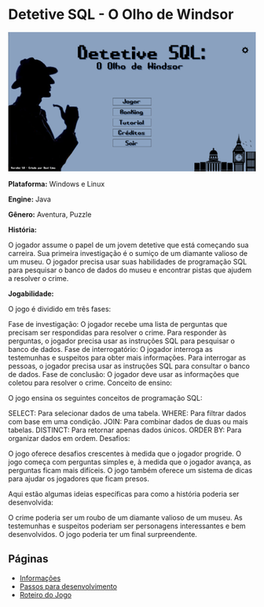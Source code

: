 # Detetive SQL - O Olho de Windsor

<img alt="user-page" src="/menu/menu-game.png">

**Plataforma:** Windows e Linux

**Engine:** Java

**Gênero:** Aventura, Puzzle

**História:**

O jogador assume o papel de um jovem detetive que está começando sua carreira. Sua primeira investigação é o sumiço de um diamante valioso de um museu. O jogador precisa usar suas habilidades de programação SQL para pesquisar o banco de dados do museu e encontrar pistas que ajudem a resolver o crime.

**Jogabilidade:**

O jogo é dividido em três fases:

Fase de investigação: O jogador recebe uma lista de perguntas que precisam ser respondidas para resolver o crime. Para responder às perguntas, o jogador precisa usar as instruções SQL para pesquisar o banco de dados.
Fase de interrogatório: O jogador interroga as testemunhas e suspeitos para obter mais informações. Para interrogar as pessoas, o jogador precisa usar as instruções SQL para consultar o banco de dados.
Fase de conclusão: O jogador deve usar as informações que coletou para resolver o crime.
Conceito de ensino:

O jogo ensina os seguintes conceitos de programação SQL:

SELECT: Para selecionar dados de uma tabela.
WHERE: Para filtrar dados com base em uma condição.
JOIN: Para combinar dados de duas ou mais tabelas.
DISTINCT: Para retornar apenas dados únicos.
ORDER BY: Para organizar dados em ordem.
Desafios:

O jogo oferece desafios crescentes à medida que o jogador progride. O jogo começa com perguntas simples e, à medida que o jogador avança, as perguntas ficam mais difíceis. O jogo também oferece um sistema de dicas para ajudar os jogadores que ficam presos.

Aqui estão algumas ideias específicas para como a história poderia ser desenvolvida:

O crime poderia ser um roubo de um diamante valioso de um museu.
As testemunhas e suspeitos poderiam ser personagens interessantes e bem desenvolvidos.
O jogo poderia ter um final surpreendente.

## Páginas

- [Informações](https://github.com/davilnv/detetive-sql/blob/main/INFO.md)
- [Passos para desenvolvimento](https://github.com/davilnv/detetive-sql/blob/main/PASSOS.md)
- [Roteiro do Jogo](https://github.com/davilnv/detetive-sql/blob/main/ROTEIRO.md)
